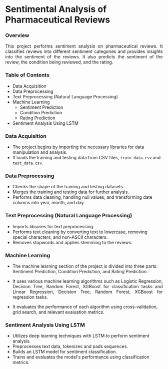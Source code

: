 # Sentimental Analysis of Pharmaceutical Reviews

### Overview
<p align="justify">This project performs sentiment analysis on pharmaceutical reviews. It classifies reviews into different sentiment categories and provides insights into the sentiment of the reviews. It also predicts the sentiment of the review, the condition being reviewed, and the rating.

### Table of Contents
- Data Acquisition
- Data Preprocessing
- Text Preprocessing (Natural Language Processing)
- Machine Learning
  - Sentiment Prediction
  - Condition Prediction
  - Rating Prediction
- Sentiment Analysis Using LSTM

### Data Acquisition
- The project begins by importing the necessary libraries for data manipulation and analysis.
- It loads the training and testing data from CSV files, `train_data.csv` and `test_data.csv`.

### Data Preprocessing
- Checks the shape of the training and testing datasets.
- Merges the training and testing data for further analysis.
- Performs data cleaning, handling null values, and transforming date columns into year, month, and day.

### Text Preprocessing (Natural Language Processing)
- Imports libraries for text preprocessing.
- Performs text cleaning by converting text to lowercase, removing special characters, and non-ASCII characters.
- Removes stopwords and applies stemming to the reviews.

### Machine Learning
- The machine learning section of the project is divided into three parts: Sentiment Prediction, Condition Prediction, and Rating Prediction.
- <p align="justify">It uses various machine learning algorithms such as Logistic Regression, Decision Tree, Random Forest, XGBoost for classification tasks and Linear Regression, Decision Tree, Random Forest, XGBoost for regression tasks.
- It evaluates the performance of each algorithm using cross-validation, grid search, and relevant evaluation metrics.

### Sentiment Analysis Using LSTM
- Utilizes deep learning techniques with LSTM to perform sentiment analysis.
- Preprocesses text data, tokenizes and pads sequences.
- Builds an LSTM model for sentiment classification.
- Trains and evaluates the model's performance using classification metrics.
